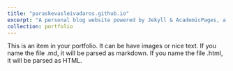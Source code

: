 ```yaml
---
title: "paraskevasleivadaros.github.io"
excerpt: "A personal blog website powered by Jekyll & AcademicPages, a fork of Minimal Mistakes<br/><img src='/images/500x300.png'>"
collection: portfolio
---
```


This is an item in your portfolio. It can be have images or nice text. If you name the file .md, it will be parsed as markdown. If you name the file .html, it will be parsed as HTML. 
